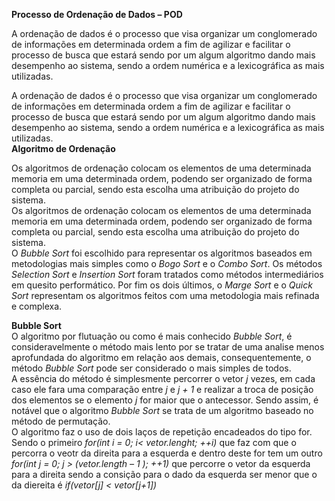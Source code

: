 __Processo de Ordenação de Dados – POD__

A ordenação de dados é o processo que visa organizar um conglomerado de informações em determinada ordem a fim de agilizar e facilitar o processo de busca que estará sendo por um algum algoritmo dando mais desempenho ao sistema, sendo a ordem numérica e a lexicográfica as mais utilizadas.
<br>

A ordenação de dados é o processo que visa organizar um conglomerado de informações em determinada ordem a fim de agilizar e facilitar o processo de busca que estará sendo por um algum algoritmo dando mais desempenho ao sistema, sendo a ordem numérica e a lexicográfica as mais utilizadas.<br>
__Algoritmo de Ordenação__

Os algoritmos de ordenação colocam os elementos de uma determinada memoria em uma determinada ordem, podendo ser organizado de forma completa ou parcial, sendo esta escolha uma atribuição do projeto do sistema.
<br>
Os algoritmos de ordenação colocam os elementos de uma determinada memoria em uma determinada ordem, podendo ser organizado de forma completa ou parcial, sendo esta escolha uma atribuição do projeto do sistema.
<br>
O _Bubble Sort_ foi escolhido para representar os algoritmos baseados em metodologias mais simples como o _Bogo Sort_ e o _Combo Sort_. Os métodos _Selection Sort_ e _Insertion Sort_ foram tratados como métodos intermediários em quesito performático. Por fim os dois últimos, o _Marge Sort_ e o _Quick Sort_ representam os algoritmos feitos com uma metodologia mais refinada e complexa.<br>

__Bubble Sort__
<br>
O algoritmo por flutuação ou como é mais conhecido _Bubble Sort_, é consideravelmente o método mais lento por se tratar de uma analise menos aprofundada do algoritmo em relação aos demais, consequentemente, o método _Bubble Sort_ pode ser considerado o mais simples de todos.
<br>
A essência do método é simplesmente percorrer o vetor _j_ vezes, em cada caso ele fara uma comparação entre _j_ e _j + 1_ e realizar a troca de posição dos elementos se o elemento _j_ for maior que o antecessor. Sendo assim, é notável que o algoritmo _Bubble Sort_ se trata de um algoritmo baseado no método de permutação.
<br>
O algoritmo faz o uso de dois laços de repetição encadeados do tipo for. Sendo o primeiro _for(int i = 0; i< vetor.lenght; ++i)_ que faz com que o percorra o veotr da direita para a esquerda e dentro deste for tem um outro _for(int j = 0; j > (vetor.length – 1 ); ++1)_ que percorre o vetor da esquerda para a direita sendo a consição para o dado da esquerda ser menor que o da diereita é _if(vetor[j] < vetor[j+1])_